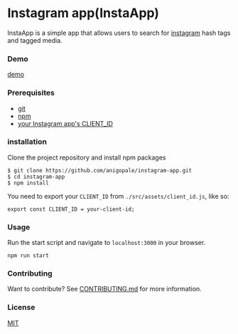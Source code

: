 # Instagram app(InstaApp)

InstaApp is a simple app that allows users to search for [instagram](https://www.instagram.com/developer/) hash tags and tagged media.

### Demo
[demo](https://ani-insta-app.herokuapp.com)

### Prerequisites
* [git](https://git-scm.com/)
* [npm](https://www.npmjs.com/get-npm)
* [your Instagram app's CLIENT_ID](https://www.instagram.com/developer/)

### installation
Clone the project repository and install npm packages

```
$ git clone https://github.com/anigopale/instagram-app.git
$ cd instagram-app
$ npm install
```
You need to export your ``CLIENT_ID`` from ``./src/assets/client_id.js``, like so:
```
export const CLIENT_ID = your-client-id;
```

### Usage
Run the start script and navigate to ``localhost:3000`` in your browser.
```
npm run start
```
### Contributing
Want to contribute? See [CONTRIBUTING.md](CONTRIBUTING.md) for more information.

### License
[MIT](LICENSE)
